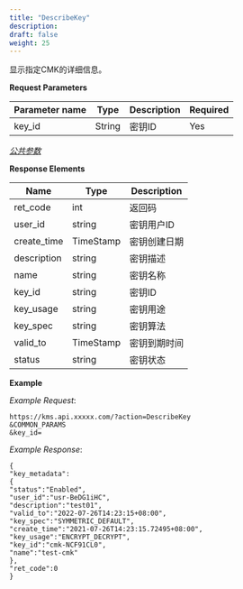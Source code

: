 ```yaml
---
title: "DescribeKey"
description: 
draft: false
weight: 25
---
```


显示指定CMK的详细信息。

**Request Parameters**

| Parameter name | Type | Description | Required |
| --- | --- | --- | --- |
| key_id         | String | 密钥ID      | Yes      |

[_公共参数_](../../../parameters/)

**Response Elements**

| Name | Type | Description |
| --- | --- | --- |
| ret_code | int  | 返回码      |
| user_id     | string    | 密钥用户ID   |
| create_time | TimeStamp | 密钥创建日期 |
| description | string    | 密钥描述     |
| name | string | 密钥名称 |
| key_id | string | 密钥ID |
| key_usage | string | 密钥用途 |
| key_spec | string | 密钥算法 |
| valid_to | TimeStamp | 密钥到期时间 |
| status | string | 密钥状态 |

**Example**

_Example Request_:

```
https://kms.api.xxxxx.com/?action=DescribeKey
&COMMON_PARAMS
&key_id=
```

_Example Response_:

```
{
"key_metadata":
{
"status":"Enabled",
"user_id":"usr-BeDG1iHC",
"description":"test01",
"valid_to":"2022-07-26T14:23:15+08:00",
"key_spec":"SYMMETRIC_DEFAULT",
"create_time":"2021-07-26T14:23:15.72495+08:00",
"key_usage":"ENCRYPT_DECRYPT",
"key_id":"cmk-NCF91CL0",
"name":"test-cmk"
},
"ret_code":0
}
```
